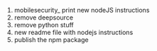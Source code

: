 1. mobilesecurity_ print new nodeJS instructions
4. remove deepsource
5. remove python stuff
6. new readme file with nodejs instructions
7. publish the npm package
